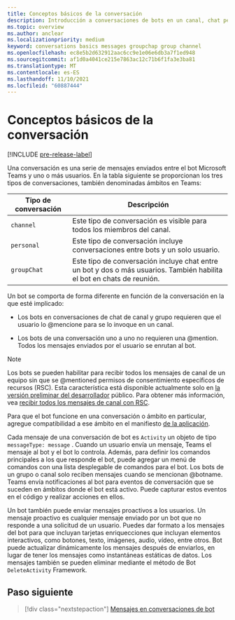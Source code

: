```yaml
---
title: Conceptos básicos de la conversación
description: Introducción a conversaciones de bots en un canal, chat personal y un entorno de chat de grupo.
ms.topic: overview
ms.author: anclear
ms.localizationpriority: medium
keyword: conversations basics messages groupchap group channel
ms.openlocfilehash: ec8e5b2d632912aac6cc9e1e06e6db3a7f1ed948
ms.sourcegitcommit: af1d0a4041ce215e7863ac12c71b6f1fa3e3ba81
ms.translationtype: MT
ms.contentlocale: es-ES
ms.lasthandoff: 11/10/2021
ms.locfileid: "60887444"
---
```

# <a name="conversation-basics"></a>Conceptos básicos de la conversación

[!INCLUDE [pre-release-label](~/includes/v4-to-v3-pointer-bots.md)]

Una conversación es una serie de mensajes enviados entre el bot Microsoft Teams y uno o más usuarios. En la tabla siguiente se proporcionan los tres tipos de conversaciones, también denominadas ámbitos en Teams:

| Tipo de conversación | Descripción |
| ------- | ----------- |
| `channel` | Este tipo de conversación es visible para todos los miembros del canal. |
| `personal` | Este tipo de conversación incluye conversaciones entre bots y un solo usuario. |
| `groupChat` | Este tipo de conversación incluye chat entre un bot y dos o más usuarios. También habilita el bot en chats de reunión. |

Un bot se comporta de forma diferente en función de la conversación en la que esté implicado:

* Los bots en conversaciones de chat de canal y grupo requieren que el usuario lo @mencione para se lo invoque en un canal.

* Los bots de una conversación uno a uno no requieren una @mention. Todos los mensajes enviados por el usuario se enrutan al bot.

> [!NOTE]
> Los bots se pueden habilitar para recibir todos los mensajes de canal de un equipo sin que se @mentioned permisos de consentimiento específicos de recursos (RSC). Esta característica está disponible actualmente solo en [la versión preliminar del desarrollador](../../../resources/dev-preview/developer-preview-intro.md) público. Para obtener más información, vea [recibir todos los mensajes de canal con RSC](channel-messages-with-rsc.md).

Para que el bot funcione en una conversación o ámbito en particular, agregue compatibilidad a ese ámbito en el manifiesto [de la aplicación](~/resources/schema/manifest-schema.md).

Cada mensaje de una conversación de bot es `Activity` un objeto de tipo `messageType: message` . Cuando un usuario envía un mensaje, Teams el mensaje al bot y el bot lo controla. Además, para definir los comandos principales a los que responde el bot, puede agregar un menú de comandos con una lista desplegable de comandos para el bot. Los bots de un grupo o canal solo reciben mensajes cuando se mencionan @botname. Teams envía notificaciones al bot para eventos de conversación que se suceden en ámbitos donde el bot está activo. Puede capturar estos eventos en el código y realizar acciones en ellos.

Un bot también puede enviar mensajes proactivos a los usuarios. Un mensaje proactivo es cualquier mensaje enviado por un bot que no responde a una solicitud de un usuario. Puedes dar formato a los mensajes del bot para que incluyan tarjetas enriquecciones que incluyan elementos interactivos, como botones, texto, imágenes, audio, vídeo, entre otros. Bot puede actualizar dinámicamente los mensajes después de enviarlos, en lugar de tener los mensajes como instantáneas estáticas de datos. Los mensajes también se pueden eliminar mediante el método de Bot `DeleteActivity` Framework.

## <a name="next-step"></a>Paso siguiente

> [!div class="nextstepaction"]
> [Mensajes en conversaciones de bot](~/bots/how-to/conversations/conversation-messages.md)

